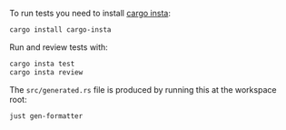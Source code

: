 To run tests you need to install [cargo insta](https://crates.io/crates/cargo-insta):

```sh
cargo install cargo-insta
```

Run and review tests with:

```sh
cargo insta test
cargo insta review
```

The `src/generated.rs` file is produced by running this at the workspace root:

```sh
just gen-formatter
```
